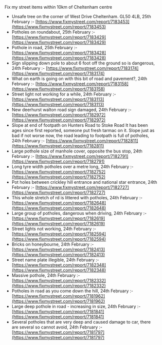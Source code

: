 Fix my street items within 10km of Cheltenham centre

<!-- fix_marker starts -->

- Unsafe tree on the corner of West Drive Cheltenham. GL50 4LB, 25th February :- [https://www.fixmystreet.com/report/7183453](https://www.fixmystreet.com/report/7183453)
- Potholes on roundabout, 25th February :- [https://www.fixmystreet.com/report/7183429](https://www.fixmystreet.com/report/7183429)
- Pothole in road, 25th February :- [https://www.fixmystreet.com/report/7183428](https://www.fixmystreet.com/report/7183428)
- Sign slipping down pole to about 6 foot off the ground so is dangerous, 24th February :- [https://www.fixmystreet.com/report/7183174](https://www.fixmystreet.com/report/7183174)
- What on earth is going on with this bit of road and pavement?, 24th February :- [https://www.fixmystreet.com/report/7183158](https://www.fixmystreet.com/report/7183158)
- Street light not working for a while, 24th February :- [https://www.fixmystreet.com/report/7183113](https://www.fixmystreet.com/report/7183113)
- New deerhurst walton road sign damaged, 24th February :- [https://www.fixmystreet.com/report/7182972](https://www.fixmystreet.com/report/7182972)
- Slope at end of footpath on Hunters Road to Stoke Road It has been ages since first reported, someone put fresh tarmac on it. Slope just as bad if not worse now, the road leading to footpath is full of potholes, 24th February :- [https://www.fixmystreet.com/report/7182811](https://www.fixmystreet.com/report/7182811)
- Large pothole size of manhole cover, opposite the bus stop, 24th February :- [https://www.fixmystreet.com/report/7182791](https://www.fixmystreet.com/report/7182791)
- Long tyre width potholes over a metre long, 24th February :- [https://www.fixmystreet.com/report/7182752](https://www.fixmystreet.com/report/7182752)
- Pot holes between crickley hill entrance and national star entrance, 24th February :- [https://www.fixmystreet.com/report/7182727](https://www.fixmystreet.com/report/7182727)
- This whole stretch of rd is littered with potholes, 24th February :- [https://www.fixmystreet.com/report/7182648](https://www.fixmystreet.com/report/7182648)
- Large group of potholes, dangerous when driving, 24th February :- [https://www.fixmystreet.com/report/7182619](https://www.fixmystreet.com/report/7182619)
- Street lights not working, 24th February :- [https://www.fixmystreet.com/report/7182594](https://www.fixmystreet.com/report/7182594)
- Bricks on honeybourne, 24th February :- [https://www.fixmystreet.com/report/7182413](https://www.fixmystreet.com/report/7182413)
- Street name plate illegible, 24th February :- [https://www.fixmystreet.com/report/7182348](https://www.fixmystreet.com/report/7182348)
- Massive pothole, 24th February :- [https://www.fixmystreet.com/report/7182332](https://www.fixmystreet.com/report/7182332)
- Potholes in road as you come down the hill, 24th February :- [https://www.fixmystreet.com/report/7181962](https://www.fixmystreet.com/report/7181962)
- Large deep pothole in road - increasing in size, 24th February :- [https://www.fixmystreet.com/report/7181841](https://www.fixmystreet.com/report/7181841)
- Several potholes that are very deep and caused damage to car, there are several so cannot avoid, 24th February :- [https://www.fixmystreet.com/report/7181797](https://www.fixmystreet.com/report/7181797)

<!-- fix_marker ends -->
